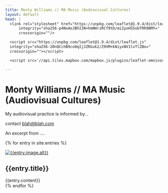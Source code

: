 ```yaml
---
title: Monty Williams // MA Music (Audiovisual Cultures)
layout: default
head: | 
  <link rel="stylesheet" href="https://unpkg.com/leaflet@1.9.4/dist/leaflet.css"
      integrity="sha256-p4NxAoJBhIIN+hmNHrzRCf9tD/miZyoHS5obTRR9BMY="
      crossorigin=""/>

  <script src="https://unpkg.com/leaflet@1.9.4/dist/leaflet.js"
  integrity="sha256-20nQCchB9co0qIjJZRGuk2/Z9VM+kNiyxNV1lvTlZBo="
  crossorigin=""></script>

  <script src='//api.tiles.mapbox.com/mapbox.js/plugins/leaflet-omnivore/v0.3.1/leaflet-omnivore.min.js'></script>

---
```

# Monty Williams // MA Music (Audiovisual Cultures)

<div id="banner-map" class="map"></div>

<section class = "projects">
  <section class = "description">
  My audiovisual practice is informed by...

  contact blah@blah.com

  An excerpt from ....
  </section>

{% for entry in site.entries %}
  <article class = "project" id = "{{entry.id}}">
    <a href="{{entry.url}}">
      <img src="{{entry.image.src}}" alt="{{entry.image.alt}}" style="border-color: {{entry.color}};">
    </a>
    <h2 class = "project-title">{{entry.title}}</h2>
    {{entry.content}}

  </article>
{% endfor %}

</section>

<script type="text/javascript">
    let api_key = "9d825669-7c09-49be-89eb-1f4c8a50861d";
    let Stamen_Toner = L.tileLayer(`https://tiles.stadiamaps.com/tiles/stamen_toner/{z}/{x}/{y}{r}.png?api_key=${api_key}`, {
    subdomains: 'abcd',
    minZoom: 0,
    maxZoom: 20,
    ext: 'png'
    });

    let Alidade_Smooth = L.tileLayer(`https://tiles-eu.stadiamaps.com/tiles/alidade_smooth/{z}/{x}/{y}{r}.png?api_key=${api_key}`, {
    subdomains: 'abcd',
    minZoom: 0,
    maxZoom: 20,
    ext: 'png'
    });

    let Alidade_Smooth_Greyscale = L.tileLayer(`https://tiles-eu.stadiamaps.com/tiles/alidade_smooth/{z}/{x}/{y}{r}.png?api_key=${api_key}`, {
    subdomains: 'abcd',
    minZoom: 0,
    maxZoom: 20,
    ext: 'png',
    className: 'alidade_smooth_greyscale'
    });

    var maps = {
    "Stamen Toner": Stamen_Toner,
    "Alidade Smooth" : Alidade_Smooth,
    "Alidade Smooth (greyscale)" : Alidade_Smooth_Greyscale,
    };


    let map = L.map('banner-map', {attributionControl: false, zoomControl: false})
      .setView({'lat': 51.50918512396602, 'lng': -0.12824427831868365}, 10);
    
    map.addLayer(Alidade_Smooth_Greyscale);   
    let layerControl = L.control.layers(maps).addTo(map);

    let layers = {};
    let customLayer, section, filetype;
    let omnivore_loaders = {"kml" : omnivore.kml, "gpx" : omnivore.gpx};

    {% for entry in site.entries %}
      {% if entry.kml %}
      customLayer = L.geoJson(null, {
        style: function(feature) {
            return { color: '{{entry.color}}' };
        }
      });
      filetype = "{{entry.kml}}".split(".").slice(-1);
      layers["{{entry.id}}"] = omnivore_loaders[filetype]('{{entry.kml}}', null, customLayer).addTo(map);

      section = document.getElementById("{{entry.id}}");
      section.onmouseover = (e) => {
        map.fitBounds(layers["{{entry.id}}"].getBounds());
      }

      {% endif%}
    {% endfor %}


</script>


